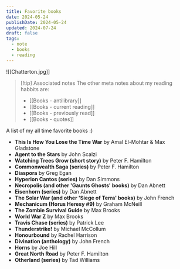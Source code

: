 ```yaml
---
title: Favorite books
date: 2024-05-24
publishDate: 2024-05-24
updated: 2024-07-24
draft: false
tags:
  - note
  - books
  - reading
---
```


![[Chatterton.jpg]]

> [!tip] Associated notes
> The other meta notes about my reading habbits are:
> - [[Books - antilibrary]]
> - [[Books - current reading]]
> - [[Books - previously read]]
> - [[Books - quotes]]

A list of my all time favorite books :)

- **This Is How You Lose the Time War** by Amal El-Mohtar & Max Gladstone
- **Agent to the Stars** by John Scalzi
- **Watching Trees Grow (short story)** by Peter F. Hamilton
- **Commonwealth Saga (series)** by Peter F. Hamilton
- **Diaspora** by Greg Egan
- **Hyperion Cantos (series)** by Dan Simmons
- **Necropolis (and other 'Gaunts Ghosts' books)** by Dan Abnett
- **Eisenhorn (series)** by Dan Abnett
- **The Solar War (and other 'Siege of Terra' books)** by John French
- **Mechanicum (Horus Heresy #9)** by Graham McNeill
- **The Zombie Survival Guide** by Max Brooks
- **World War Z** by Max Brooks
- **Travis Chase (series)** by Patrick Lee
- **Thunderstrike!** by Michael McCollum
- **Honourbound** by Rachel Harrison
- **Divination (anthology)** by John French
- **Horns** by Joe Hill
- **Great North Road** by Peter F. Hamilton
- **Otherland (series)** by Tad Williams
